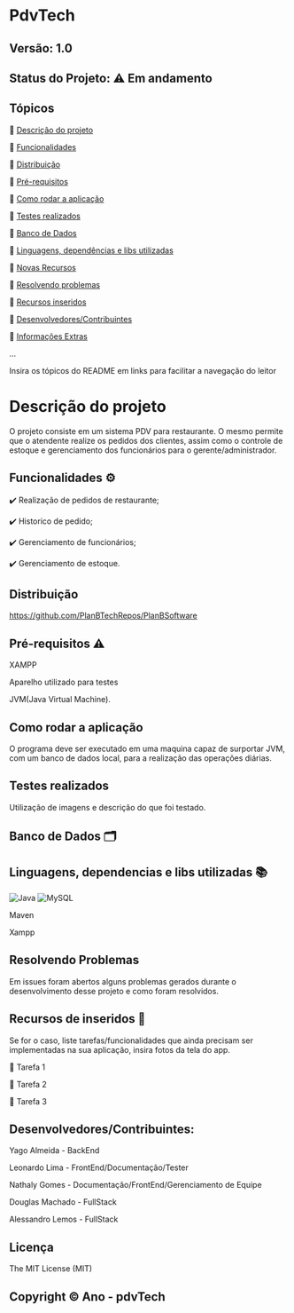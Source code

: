 # PdvTech
## Versão: 1.0 
## Status do Projeto: ⚠️ Em andamento

## Tópicos
🔹 <a href = "#Descrição">Descrição do projeto </a>

🔹 <a href = "Descrição">Funcionalidades </a>

🔹 <a href = "Descrição">Distribuição</a>

🔹 <a href = "Descrição">Pré-requisitos</a>

🔹 <a href = "Descrição">Como rodar a aplicação</a>

🔹 <a href = "Descrição">Testes realizados</a>

🔹 <a href = "Descrição">Banco de Dados</a>

🔹 <a href = "Descrição">Linguagens, dependências e libs utilizadas</a>

🔹 <a href = "Descrição">Novas Recursos</a>

🔹 <a href = "Descrição">Resolvendo problemas</a>

🔹 <a href = "Descrição">Recursos inseridos </a>

🔹 <a href = "Descrição">Desenvolvedores/Contribuintes</a>

🔹 <a href = "Descrição">Informações Extras</a>


...

Insira os tópicos do README em links para facilitar a navegação do leitor

<h1 id = "Descrição">Descrição do projeto</h1>
O projeto consiste em um sistema PDV para restaurante.
O mesmo permite que o atendente realize os pedidos dos clientes, assim como o controle de estoque e gerenciamento dos funcionários para o gerente/administrador.

## Funcionalidades ⚙️
✔️ Realização de pedidos de restaurante;

✔️ Historico de pedido;

✔️ Gerenciamento de funcionários; 

✔️ Gerenciamento de estoque.

## Distribuição
https://github.com/PlanBTechRepos/PlanBSoftware

## Pré-requisitos ⚠️    
<p>XAMPP</p> 
<p>Aparelho utilizado para testes</p>
<p>JVM(Java Virtual Machine).</p>

## Como rodar a aplicação 
<p>O programa deve ser executado em uma maquina capaz de surportar JVM, com um banco de dados local, para a realização das operações diárias.</p>

## Testes realizados
<p>Utilização de imagens e descrição do que foi testado.<p>

## Banco de Dados 🗂️


## Linguagens, dependencias e libs utilizadas 📚

![Java](https://img.shields.io/badge/Java-ED8B00?style=for-the-badge&logo=java&logoColor=white)
![MySQL](	https://img.shields.io/badge/MySQL-00000F?style=for-the-badge&logo=mysql&logoColor=white)

<p>Maven</p>
<p>Xampp</p>

## Resolvendo Problemas 
Em issues foram abertos alguns problemas gerados durante o desenvolvimento desse projeto e como foram resolvidos.

## Recursos de inseridos 🧰
Se for o caso, liste tarefas/funcionalidades que ainda precisam ser implementadas na sua aplicação, insira fotos da tela do app.

📝 Tarefa 1

📝 Tarefa 2

📝 Tarefa 3

## Desenvolvedores/Contribuintes:
<p>Yago Almeida - BackEnd</p>
<p>Leonardo Lima - FrontEnd/Documentação/Tester</p>
<p>Nathaly Gomes - Documentação/FrontEnd/Gerenciamento de Equipe</p>
<p>Douglas Machado - FullStack</p>
<p>Alessandro Lemos - FullStack</p>


## Licença
The MIT License (MIT)

## Copyright ©️ Ano - pdvTech

